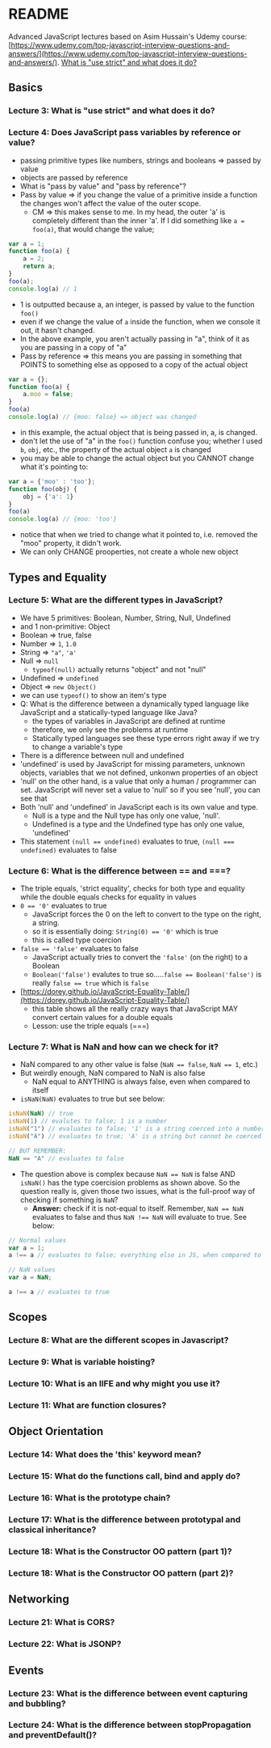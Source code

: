 # README

Advanced JavaScript lectures based on Asim Hussain's Udemy course: [https://www.udemy.com/top-javascript-interview-questions-and-answers/](https://www.udemy.com/top-javascript-interview-questions-and-answers/).
[What is "use strict" and what does it do?](#strict)

## Basics
<a name='strict'></a>
### Lecture 3: What is "use strict" and what does it do?

### Lecture 4: Does JavaScript pass variables by reference or value?
- passing primitive types like numbers, strings and booleans => passed by value
- objects are passed by reference
- What is "pass by value" and "pass by reference"?
- Pass by value => if you change the value of a primitive inside a function the changes won't affect the
value of the outer scope.
  - CM => this makes sense to me. In my head, the outer 'a' is completely different than the inner 'a'. If
  I did something like `a = foo(a)`, that would change the value;
  
```js
var a = 1;
function foo(a) {
    a = 2;
    return a;
}
foo(a);
console.log(a) // 1
```
  - 1 is outputted because a, an integer, is passed by value to the function `foo()`
  - even if we change the value of `a` inside the function, when we console it out, it hasn't changed.
  - In the above example, you aren't actually passing in "a", think of it as you are passing in a copy of "a"
- Pass by reference => this means you are passing in something that POINTS to something else as opposed to a
copy of the actual object

```js
var a = {};
function foo(a) {
    a.moo = false; 
}
foo(a)
console.log(a) // {moo: false} => object was changed
```
  - in this example, the actual object that is being passed in, a, is changed.
  - don't let the use of "a" in the `foo()` function confuse you; whether I used `b`, `obj`, etc., the property
  of the actual object `a` is changed
  - you may be able to change the actual object but you CANNOT change what it's pointing to:

```js
var a = {'moo' : 'too'};
function foo(obj) {
    obj = {'a': 1}
}
foo(a)
console.log(a) // {moo: 'too'}
```
  - notice that when we tried to change what it pointed to, i.e. removed the "moo" property, it didn't work.
  - We can only CHANGE prooperties, not create a whole new object

## Types and Equality
### Lecture 5: What are the different types in JavaScript?
- We have 5 primitives: Boolean, Number, String, Null, Undefined
- and 1 non-primitive: Object
- Boolean => true, false
- Number => `1`, `1.0`
- String => `"a"`, `'a'`
- Null => `null`
  - `typeof(null)` actually returns "object" and not "null"
- Undefined => `undefined`
- Object => `new Object()`
- we can use `typeof()` to show an item's type
- Q: What is the difference between a dynamically typed language like JavaScript and a statically-typed
language like Java?
  - the types of variables in JavaScript are defined at runtime
  - therefore, we only see the problems at runtime
  - Statically typed languages see these type errors right away if we try to change a variable's type
- There is a difference between null and undefined
- 'undefined' is used by JavaScript for missing parameters, unknown objects, variables that we not defined, 
unkonwn properties of an object
- 'null' on the other hand, is a value that only a human / programmer can set. JavaScript will never set
a value to 'null' so if you see 'null', you can see that
- Both 'null' and 'undefined' in JavaScript each is its own value and type. 
  - Null is a type and the Null type has only one value, 'null'.
  - Undefined is a type and the Undefined type has only one value, 'undefined'
- This statement `(null == undefined)` evaluates to true, `(null === undefined)` evaluates to false

### Lecture 6: What is the difference between == and ===?
- The triple equals, 'strict equality', checks for both type and equality while the double equals checks
for equality in values
- `0 == '0'` evaluates to true
  - JavaScript forces the 0 on the left to convert to the type on the right, a string.
  - so it is essentially doing: `String(0) == '0'` which is true
  - this is called type coercion
- `false == 'false'` evaluates to false
  - JavaScript actually tries to convert the `'false'` (on the right) to a Boolean
  - `Boolean('false')` evalutes to true so.....`false == Boolean('false')` is really
  `false == true` which is `false`
- [https://dorey.github.io/JavaScript-Equality-Table/](https://dorey.github.io/JavaScript-Equality-Table/)
  - this table shows all the really crazy ways that JavaScript MAY convert certain values for a double equals
  - Lesson: use the triple equals (===)

### Lecture 7: What is NaN and how can we check for it?
- NaN compared to any other value is false (`NaN == false`, `NaN == 1`, etc.)
- But weirdly enough, NaN compared to NaN is also false
  - NaN equal to ANYTHING is always false, even when compared to itself
- `isNaN(NaN)` evaluates to true but see below:

```js
isNaN(NaN) // true
isNaN(1) // evalutes to false; 1 is a number
isNaN("1") // evaluates to false; '1' is a string coerced into a number which makes it false
isNaN("A") // evaluates to true; 'A' is a string but cannot be coerced into a number which makes it true

// BUT REMEMBER:
NaN == "A" // evaluates to false
```
- The question above is complex because `NaN == NaN` is false AND `isNaN()` has the type coercision problems
as shown above. So the question really is, given those two issues, what is the full-proof way of checking if
something is `NaN`?
  - **Answer:** check if it is not-equal to itself. Remember, `NaN == NaN` evaluates to false and thus
  `NaN !== NaN` will evaluate to true. See below:

```js
// Normal values
var a = 1;
a !== a // evaluates to false; everything else in JS, when compared to itself, equals itself

// NaN values
var a = NaN;

a !== a // evaluates to true
```

## Scopes
### Lecture 8: What are the different scopes in Javascript?

### Lecture 9: What is variable hoisting?

### Lecture 10: What is an IIFE and why might you use it?

### Lecture 11: What are function closures?

## Object Orientation
### Lecture 14: What does the 'this' keyword mean?

### Lecture 15: What do the functions call, bind and apply do?

### Lecture 16: What is the prototype chain?

### Lecture 17: What is the difference between prototypal and classical inheritance?

### Lecture 18: What is the Constructor OO pattern (part 1)?

### Lecture 18: What is the Constructor OO pattern (part 2)?

## Networking
### Lecture 21: What is CORS?

### Lecture 22: What is JSONP?



## Events
### Lecture 23: What is the difference between event capturing and bubbling?

### Lecture 24: What is the difference between stopPropagation and preventDefault()?


